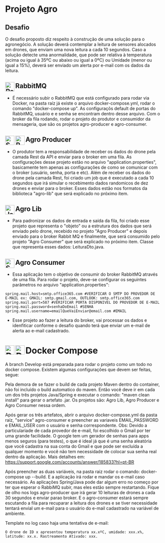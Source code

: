 # Projeto Agro
## Desafio
O desafio proposto diz respeito à construção de uma solução para o agronegócio.
A solução deverá contemplar a leitura de sensores alocados em drones, que enviam uma nova leitura a cada 10 segundos.
Caso a solução detecte uma anormalidade, que pode ser relativa à temperatura (acima ou igual à 35ºC ou abaixo ou igual a 0ºC) ou Umidade (menor ou igual a 15%), deverá ser enviado um alerta por e-mail com os dados da leitura.

## RabbitMQ <img align="left" alt="RabbitMQ" width="30px" src="https://jpadilla.github.io/rabbitmqapp/assets/img/icon.png"/>
- É necessário subir o RabbitMQ que está configurado para rodar via Docker, na pasta raíz já existe o arquivo docker-compose.yml, rodar o comando "docker-compose up". As configuraçõs default de portas do RabbitMQ, usuário e e senha se encontram dentro desse arquivo.
Com o broker da fila rodando, rodar o projeto do produtor e consumidor da mensageria, que são os projetos agro-producer e agro-consumer.


## Agro Producer <img align="left" alt="Spring" width="30px" src="https://devkico.itexto.com.br/wp-content/uploads/2014/08/spring-boot-project-logo.png" /> <img align="left" alt="Rest" width="30px" src="https://icon-library.com/images/rest-api-icon/rest-api-icon-1.jpg" />
- O produtor tem a responsabilidade de receber os dados do drone pela camada Rest da API e enviar para o broker em uma fila. As configurações desse projeto estão no arquivo "application.properties", basicamente tem apenas as configurações de como se comunicar com o broker (usuário, senha, porta e etc).
Além de receber os dados do drone pela camada Rest, foi criado um job que é executado a cada 10 segundos que irá simular o recebimento dados randomicos de dez drones e enviar para o broker. Esses dados estão nos formatos da biblioteca "agro-lib" que será explicado no próximo item.

## Agro Lib <img align="left" alt="Java" width="30px" src="https://iconarchive.com/download/i98325/dakirby309/simply-styled/Java.ico" />
- Para padronizar os dados de entrada e saída da fila, foi criado esse projeto que representa o "objeto" ou a estrutura dos dados que será enviado pelo drone, recebido  no projeto "Agro Producer" e depois enviado para o broker Rabbit MQ e finalmente, que será consumido pelo projeto "Agro Consumer" que será explicado no próximo item.
Classe que representa esses dados: LeituraDto.java.

## Agro Consumer <img align="left" alt="Spring" width="30px" src="https://devkico.itexto.com.br/wp-content/uploads/2014/08/spring-boot-project-logo.png" />
- Essa aplicação tem o objetivo de consumir do broker RabbitMQ através de uma fila. Para rodar o projeto, deve-se configurar os seguintes parâmetros no arquivo "application.properties":

````
spring.mail.host=smtp.office365.com #VERIFICAR O SMTP DO PROVEDOR DE E-MAIL ex: GMAIL: smtp.gmail.com, OUTLOOK: smtp.office365.com
spring.mail.port=587 #VERIFICAR PORTA DISPONIVEL DO PROVEDOR DE E-MAIL
spring.mail.password=senhaDoEmail #SENHA
spring.mail.username=emailQueVaiEnviar@email.com #EMAIL
````

- Esse projeto ao fazer a leitura do broker, vai processar os dados e idenfiticar conforme o desafio quando terá que enviar um e-mail de alerta ao e-mail cadastrado.

# Docker Compose <img align="left" alt="DockerCompose" width="30px" src="https://stack.desenvolvedor.expert/appendix/docker/images/compose.png"/> <img align="left" alt="DockerCompose" width="30px" src="https://logos-world.net/wp-content/uploads/2021/02/Docker-Symbol.png"/>

A branch Develop está preparada para rodar o projeto como um todo no docker compose. Existem algumas configurações que devem ser feitas, segue:

Pela demora de se fazer o build de cada projeto Maven dentro do container, não foi incluído o build automatico do maven. Então você deve ir em cada um dos três projetos Java/Spring e executar o comando: "maven clean install" para gerar o artefato .jar. Os projetos são: Agro Lib, Agro Producer e Agro Consumer nessa ordem.

Após gerar os três artefatos, abrir o arquivo docker-compose.yml da pasta raíz, "service" agro-consumer e preencher as variaveis EMAIL_PASSWORD e EMAIL_USER com o usuário e senha correspondente.
Obs: Devido a particulariade de cada provedor de e-mail, foi escolhido o Gmail por ter uma grande facilidade. O google tem um gerador de senhas para apps menos seguros (para testes), o que é ideal já que é uma senha aleatória que você cadastra na sua conta do Gmail e que pode ser excluída a qualquer momento e  você não tem necessidade de colocar sua senha real dentro da aplicação.
Mais detalhes em:
https://support.google.com/accounts/answer/185833?hl=pt-BR

Após preencher as duas variáveis, na pasta raiz rodar o comando: docker-compose up --build. E a aplicação irá rodar e mandar os e-mail caso necessário.
As aplicações Spring/Java pode dar algum erro no começo por ter que esperar o RabbiMQ subir, mas eles estão sempre restartando. 
Fique de olho nos logs agro-producer que irá gerar 10 leituras de drones a cada 30 segundos e enviar parao broker. E o agro-consumer estará sempre escutando a fila para recuparar a leitura dos drones e se tiver necessidade tentará envial um e-mail para o usuário do e-mail cadastrado na variável de ambiente.

Template no log caso haja uma tentativa de e-mail:
````
O drone de ID x apresentou temperatura xx.xºC, umidade: xxx.x%, latitude: xx.x. Rastreamento Ativado: xxx.
````


